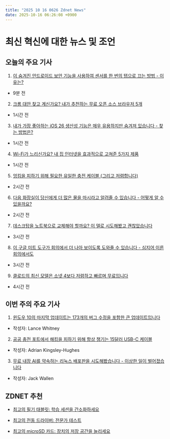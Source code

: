 ```yaml
---
title: "2025 10 16 0626 Zdnet News"
date: 2025-10-16 06:26:08 +0900
---
```


# 최신 혁신에 대한 뉴스 및 조언
## 오늘의 주요 기사 

1. [이 숨겨진 안드로이드 보안 기능을 사용하여 센서를 한 번의 탭으로 끄는 방법 - 이유는?](https://www.zdnet.com/article/i-enabled-this-hidden-android-security-feature-to-turn-off-sensors-with-one-tap-heres-why/)
* 9분 전 

2. [크롬 대안 찾고 계신가요? 내가 추천하는 무료 오픈 소스 브라우저 5개](https://www.zdnet.com/article/looking-for-a-chrome-alternative-my-top-5-free-open-source-browsers/) 
* 1시간 전 

3. [내가 가장 좋아하는 iOS 26 생산성 기능은 매우 유용하지만 숨겨져 있습니다 - 찾는 방법은?](https://www.zdnet.com/article/my-favorite-ios-26-productivity-feature-is-highly-useful-but-hidden-heres-how-to-find-it/) 
* 1시간 전 

4. [Wi-Fi가 느리신가요? 내 집 인터넷을 효과적으로 고쳐준 5가지 제품](https://www.zdnet.com/article/sluggish-wi-fi-5-products-that-effectively-fixed-my-home-internet-once-and-for-all/) 
* 1시간 전 

5. [엉킴을 피하기 위해 필요한 유일한 충전 케이블 (그리고 저렴합니다)](https://www.zdnet.com/article/the-only-charging-cable-youll-ever-need-to-avoid-tangling-nightmares-and-its-cheap/) 
* 2시간 전 

6. [다음 화장실이 당신에게 더 많은 물을 마시라고 알려줄 수 있습니다 - 어떻게 알 수 있을까요?](https://www.zdnet.com/article/your-next-toilet-could-tell-you-to-drink-more-water-heres-how-itll-know/) 
* 2시간 전 

7. [데스크탑을 노트북으로 교체해야 할까요? 이 델로 시도해봤고 괜찮았습니다](https://www.zdnet.com/article/should-you-replace-your-desktop-with-a-laptop-setup-i-tried-with-this-dell-and-didnt-mind-it/) 
* 3시간 전 

8. [이 구글 미트 도구가 회의에서 더 나아 보이도록 도와줄 수 있습니다 - 심지어 이른 회의에서도](https://www.zdnet.com/article/this-google-meet-tool-could-help-you-look-better-in-meetings-even-the-early-ones/) 
* 3시간 전 

9. [클로드의 최신 모델은 소넷 4보다 저렴하고 빠르며 무료입니다](https://www.zdnet.com/article/claudes-latest-model-is-cheaper-and-faster-than-sonnet-4-and-free/) 
* 4시간 전

## 이번 주의 주요 기사 

1. [윈도우 10의 마지막 업데이트는 173개의 버그 수정을 포함한 큰 업데이트입니다](https://www.zdnet.com/article/windows-10s-final-update-is-a-big-one-with-a-record-173-bug-fixes/)
* 작성자: Lance Whitney 

2. [공공 충전 포트에서 해킹을 피하기 위해 항상 챙기는 15달러 USB-C 케이블](https://www.zdnet.com/article/the-15-usb-c-cable-i-always-pack-to-avoid-being-hacked-at-public-charging-ports/) 
* 작성자: Adrian Kingsley-Hughes 

3. [무료 내장 AI를 약속하는 리눅스 배포판을 시도해봤습니다 - 이상한 일이 벌어졌습니다](https://www.zdnet.com/article/i-tried-a-linux-distro-that-promises-free-built-in-ai-and-things-got-weird/) 
* 작성자: Jack Wallen

## ZDNET 추천 
* [최고의 필기 태블릿: 학습 세션을 간소화하세요](https://www.zdnet.com/article/best-note-taking-tablet/)

* [최고의 전동 드라이버: 전문가 테스트](https://www.zdnet.com/article/best-electric-screwdriver/) 
* [최고의 microSD 카드: 장치의 저장 공간을 늘리세요](https://www.zdnet.com/article/best-microsd-card/)